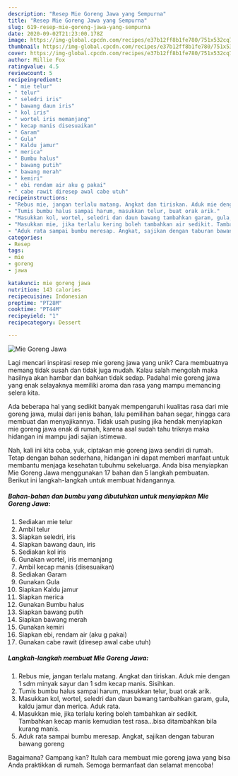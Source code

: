```yaml
---
description: "Resep Mie Goreng Jawa yang Sempurna"
title: "Resep Mie Goreng Jawa yang Sempurna"
slug: 619-resep-mie-goreng-jawa-yang-sempurna
date: 2020-09-02T21:23:00.178Z
image: https://img-global.cpcdn.com/recipes/e37b12ff8b1fe780/751x532cq70/mie-goreng-jawa-foto-resep-utama.jpg
thumbnail: https://img-global.cpcdn.com/recipes/e37b12ff8b1fe780/751x532cq70/mie-goreng-jawa-foto-resep-utama.jpg
cover: https://img-global.cpcdn.com/recipes/e37b12ff8b1fe780/751x532cq70/mie-goreng-jawa-foto-resep-utama.jpg
author: Millie Fox
ratingvalue: 4.5
reviewcount: 5
recipeingredient:
- " mie telur"
- " telur"
- " seledri iris"
- " bawang daun iris"
- " kol iris"
- " wortel iris memanjang"
- " kecap manis disesuaikan"
- " Garam"
- " Gula"
- " Kaldu jamur"
- " merica"
- " Bumbu halus"
- " bawang putih"
- " bawang merah"
- " kemiri"
- " ebi rendam air aku g pakai"
- " cabe rawit diresep awal cabe utuh"
recipeinstructions:
- "Rebus mie, jangan terlalu matang. Angkat dan tiriskan. Aduk mie dengan 1 sdm minyak sayur dan 1 sdm kecap manis. Sisihkan."
- "Tumis bumbu halus sampai harum, masukkan telur, buat orak arik."
- "Masukkan kol, wortel, seledri dan daun bawang tambahkan garam, gula, kaldu jamur dan merica. Aduk rata."
- "Masukkan mie, jika terlalu kering boleh tambahkan air sedikit. Tambahkan kecap manis kemudian test rasa...bisa ditambahkan bila kurang manis."
- "Aduk rata sampai bumbu meresap. Angkat, sajikan dengan taburan bawang goreng"
categories:
- Resep
tags:
- mie
- goreng
- jawa

katakunci: mie goreng jawa 
nutrition: 143 calories
recipecuisine: Indonesian
preptime: "PT28M"
cooktime: "PT44M"
recipeyield: "1"
recipecategory: Dessert

---
```



![Mie Goreng Jawa](https://img-global.cpcdn.com/recipes/e37b12ff8b1fe780/751x532cq70/mie-goreng-jawa-foto-resep-utama.jpg)

Lagi mencari inspirasi resep mie goreng jawa yang unik? Cara membuatnya memang tidak susah dan tidak juga mudah. Kalau salah mengolah maka hasilnya akan hambar dan bahkan tidak sedap. Padahal mie goreng jawa yang enak selayaknya memiliki aroma dan rasa yang mampu memancing selera kita.

Ada beberapa hal yang sedikit banyak mempengaruhi kualitas rasa dari mie goreng jawa, mulai dari jenis bahan, lalu pemilihan bahan segar, hingga cara membuat dan menyajikannya. Tidak usah pusing jika hendak menyiapkan mie goreng jawa enak di rumah, karena asal sudah tahu triknya maka hidangan ini mampu jadi sajian istimewa.




Nah, kali ini kita coba, yuk, ciptakan mie goreng jawa sendiri di rumah. Tetap dengan bahan sederhana, hidangan ini dapat memberi manfaat untuk membantu menjaga kesehatan tubuhmu sekeluarga. Anda bisa menyiapkan Mie Goreng Jawa menggunakan 17 bahan dan 5 langkah pembuatan. Berikut ini langkah-langkah untuk membuat hidangannya.

<!--inarticleads1-->

##### Bahan-bahan dan bumbu yang dibutuhkan untuk menyiapkan Mie Goreng Jawa:

1. Sediakan  mie telur
1. Ambil  telur
1. Siapkan  seledri, iris
1. Siapkan  bawang daun, iris
1. Sediakan  kol iris
1. Gunakan  wortel, iris memanjang
1. Ambil  kecap manis (disesuaikan)
1. Sediakan  Garam
1. Gunakan  Gula
1. Siapkan  Kaldu jamur
1. Siapkan  merica
1. Gunakan  Bumbu halus
1. Siapkan  bawang putih
1. Siapkan  bawang merah
1. Gunakan  kemiri
1. Siapkan  ebi, rendam air (aku g pakai)
1. Gunakan  cabe rawit (diresep awal cabe utuh)




<!--inarticleads2-->

##### Langkah-langkah membuat Mie Goreng Jawa:

1. Rebus mie, jangan terlalu matang. Angkat dan tiriskan. Aduk mie dengan 1 sdm minyak sayur dan 1 sdm kecap manis. Sisihkan.
1. Tumis bumbu halus sampai harum, masukkan telur, buat orak arik.
1. Masukkan kol, wortel, seledri dan daun bawang tambahkan garam, gula, kaldu jamur dan merica. Aduk rata.
1. Masukkan mie, jika terlalu kering boleh tambahkan air sedikit. Tambahkan kecap manis kemudian test rasa...bisa ditambahkan bila kurang manis.
1. Aduk rata sampai bumbu meresap. Angkat, sajikan dengan taburan bawang goreng




Bagaimana? Gampang kan? Itulah cara membuat mie goreng jawa yang bisa Anda praktikkan di rumah. Semoga bermanfaat dan selamat mencoba!
